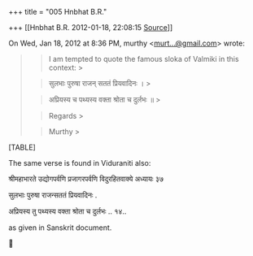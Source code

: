 +++
title = "005 Hnbhat B.R."

+++
[[Hnbhat B.R.	2012-01-18, 22:08:15 [Source](https://groups.google.com/g/samskrita/c/pL64GQSm0Oo)]]



On Wed, Jan 18, 2012 at 8:36 PM, murthy \<[murt...@gmail.com]()\> wrote:  

> 
> > 
> > I am tempted to quote the famous sloka of Valmiki in this context: >
> 
> > 
> > सुलभाः पुरुषा राजन् सततं प्रियवादिनः । >
> 
> > 
> > अप्रियस्य च पथ्यस्य वक्ता श्रोता च दुर्लभः ॥ >
> 
> > 
> > Regards >
> 
> > 
> > Murthy >
> 
> > 

  

  

[TABLE]



The same verse is found in Viduraniti also:

  

श्रीमहाभारते उद्योगपर्वणि प्रजागरपर्वणि विदुरहितवाक्ये अध्यायः ३७

  

सुलभाः पुरुषा राजन्सततं प्रियवादिनः .

अप्रियस्य तु पथ्यस्य वक्ता श्रोता च दुर्लभः .. १४..

  

as given in Sanskrit document.  

  

  



